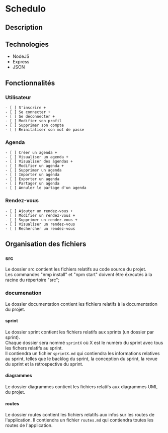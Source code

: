 # Schedulo

## Description


## Technologies
- NodeJS
- Express
- JSON
## Fonctionnalités

### Utilisateur
    - [ ] S'inscrire +
    - [ ] Se connecter +
    - [ ] Se déconnecter +
    - [ ] Modifier son profil
    - [ ] Supprimer son compte
    - [ ] Reinitaliser son mot de passe

### Agenda

    - [ ] Créer un agenda +
    - [ ] Visualiser un agenda +
    - [ ] Visualiser des agendas +
    - [ ] Modifier un agenda +
    - [ ] Supprimer un agenda
    - [ ] Importer un agenda
    - [ ] Exporter un agenda
    - [ ] Partager un agenda
    - [ ] Annuler le partage d'un agenda

### Rendez-vous

    - [ ] Ajouter un rendez-vous +
    - [ ] Modifier un rendez-vous +
    - [ ] Supprimer un rendez-vous +
    - [ ] Visualiser un rendez-vous
    - [ ] Rechercher un rendez-vous

## Organisation des fichiers

### src
Le dossier src contient les fichiers relatifs au code source du projet.<br>
Les commandes "nmp install" et "npm start" doivent être éxecutés à la racine du répertoire "src";

### documenation
Le dossier documentation contient les fichiers relatifs à la documentation du projet.

#### sprint
Le dossier sprint contient les fichiers relatifs aux sprints (un dossier par sprint).<br>
Chaque dossier sera nommé `sprintX` où X est le numéro du sprint avec tous les fichers relatifs au sprint.<br>
Il contiendra un fichier `sprintX.md` qui contiendra les informations relatives au sprint, telles que le backlog du sprint, la conception du sprint, la revue du sprint et la rétrospective du sprint.

#### diagrammes
Le dossier diagrammes contient les fichiers relatifs aux diagrammes UML du projet.

#### routes
Le dossier routes contient les fichiers relatifs aux infos sur les routes de l'application. Il contiendra un fichier `routes.md` qui contiendra toutes les routes de l'application.